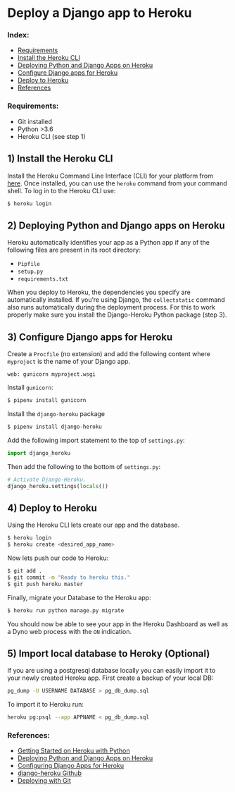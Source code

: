 # Deploy a Django app to Heroku

### Index:
* [Requirements](#requirements)
* [Install the Heroku CLI](#install-the-heroku-cli)
* [Deploying Python and Django Apps on Heroku](#deploying-python-and-django-apps-on-heroku)
* [Configure Django apps for Heroku](#configure-django-apps-for-heroku)
* [Deploy to Heroku](#deploy-to-heroku)
* [References](#references)


### Requirements:
* Git installed
* Python >3.6
* Heroku CLI (see step 1)


## 1) Install the Heroku CLI

Install the Heroku Command Line Interface (CLI) for your platform from [here](https://devcenter.heroku.com/articles/getting-started-with-python#set-up). Once installed, you can use the `heroku` command from your command shell. To log in to the Heroku CLI use:

```bash
$ heroku login
```


## 2) Deploying Python and Django apps on Heroku

Heroku automatically identifies your app as a Python app if any of the following files are present in its root directory:
* `Pipfile`
* `setup.py`
* `requirements.txt`

When you deploy to Heroku, the dependencies you specify are automatically installed. If you’re using Django, the `collectstatic` command also runs automatically during the deployment process. For this to work properly make sure you install the Django-Heroku Python package (step 3).


## 3) Configure Django apps for Heroku

Create a `Procfile` (no extension) and add the following content where `myproject` is the name of your Django app.
```
web: gunicorn myproject.wsgi
```

Install `gunicorn`:
```bash
$ pipenv install gunicorn
```

Install the `django-heroku` package
```bash
$ pipenv install django-heroku
```

Add the following import statement to the top of `settings.py`:
```python
import django_heroku
```
Then add the following to the bottom of `settings.py`:
```python
# Activate Django-Heroku.
django_heroku.settings(locals())
```


## 4) Deploy to Heroku

Using the Heroku CLI lets create our app and the database.

```bash
$ heroku login
$ heroku create <desired_app_name>
```

Now lets push our code to Heroku:
```bash
$ git add .
$ git commit -m "Ready to heroku this."
$ git push heroku master
```

Finally, migrate your Database to the Heroku app:

```bash
$ heroku run python manage.py migrate
```

You should now be able to see your app in the Heroku Dashboard as well as a Dyno web process with the `ON` indication.


## 5) Import local database to Heroky (Optional)

If you are using a postgresql database locally you can easily import it to your newly created Heroku app. First create a backup of your local DB:

```bash
pg_dump -U USERNAME DATABASE > pg_db_dump.sql
```

To import it to Heroku run:

```bash
heroku pg:psql --app APPNAME < pg_db_dump.sql
```

### References:
* [Getting Started on Heroku with Python](https://devcenter.heroku.com/articles/getting-started-with-python)
* [Deploying Python and Django Apps on Heroku](https://devcenter.heroku.com/articles/deploying-python)
* [Configuring Django Apps for Heroku](https://devcenter.heroku.com/articles/django-app-configuration)
* [django-heroku Github](https://github.com/heroku/django-heroku)
* [Deploying with Git](https://devcenter.heroku.com/articles/git)
